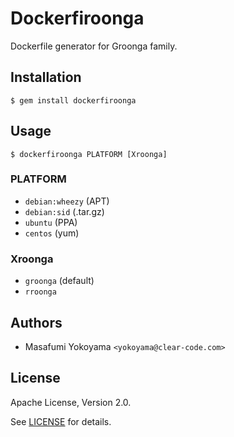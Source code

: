 # Dockerfiroonga

Dockerfile generator for Groonga family.

## Installation

    $ gem install dockerfiroonga

## Usage

    $ dockerfiroonga PLATFORM [Xroonga]

### PLATFORM

* `debian:wheezy` (APT)
* `debian:sid` (.tar.gz)
* `ubuntu` (PPA)
* `centos` (yum)

### Xroonga

* `groonga` (default)
* `rroonga`

## Authors

* Masafumi Yokoyama `<yokoyama@clear-code.com>`

## License

Apache License, Version 2.0.

See [LICENSE](https://github.com/myokoym/dockerfiroonga/blob/master/LICENSE) for details.
